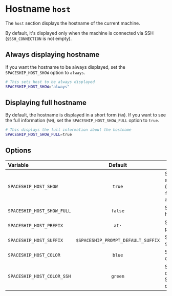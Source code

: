 # Hostname `host`

The `host` section displays the hostname of the current machine.

By default, it's displayed only when the machine is connected via SSH (`$SSH_CONNECTION` is not empty).

## Always displaying hostname

If you want the hostname to be always displayed, set the `SPACESHIP_HOST_SHOW` option to `always`.

```zsh title=".zshrc"
# This sets host to be always displayed
SPACESHIP_HOST_SHOW="always"
```

## Displaying full hostname

By default, the hostname is displayed in a short form (`%m`). If you want to see the full information (`%M`), set the `SPACESHIP_HOST_SHOW_FULL` option to `true`.

```zsh title=".zshrc"
# This displays the full information about the hostname
SPACESHIP_HOST_SHOW_FULL=true
```

## Options

| Variable                   |              Default               | Meaning                                    |
| :------------------------- | :--------------------------------: | ------------------------------------------ |
| `SPACESHIP_HOST_SHOW`      |               `true`               | Show section (`true`, `false` or `always`) |
| `SPACESHIP_HOST_SHOW_FULL` |              `false`               | Show full hostname                         |
| `SPACESHIP_HOST_PREFIX`    |               `at·`                | Section's prefix                           |
| `SPACESHIP_HOST_SUFFIX`    | `$SPACESHIP_PROMPT_DEFAULT_SUFFIX` | Section's suffix                           |
| `SPACESHIP_HOST_COLOR`     |               `blue`               | Section's color                            |
| `SPACESHIP_HOST_COLOR_SSH` |              `green`               | Section's color on SSH connection          |
